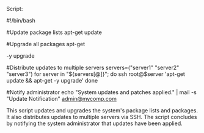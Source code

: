 Script:

#!/bin/bash

#Update package lists apt-get update

#Upgrade all packages apt-get

-y upgrade

#Distribute updates to multiple servers servers=("server1" "server2" "server3") for server in "${servers[@]}"; do	ssh root@$server 'apt-get update
&& apt-get -y upgrade' done

#Notify administrator
echo "System updates and patches applied." | mail -s "Update Notification" admin@mycomp.com


This script updates and upgrades the system's package lists and packages. It also distributes updates to multiple servers via SSH. The script concludes by notifying the system administrator that updates have been applied.
